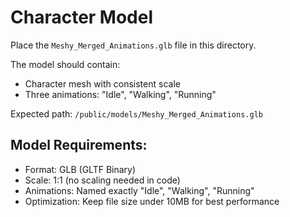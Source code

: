 # Character Model

Place the `Meshy_Merged_Animations.glb` file in this directory.

The model should contain:
- Character mesh with consistent scale
- Three animations: "Idle", "Walking", "Running"

Expected path: `/public/models/Meshy_Merged_Animations.glb`

## Model Requirements:
- Format: GLB (GLTF Binary)
- Scale: 1:1 (no scaling needed in code)
- Animations: Named exactly "Idle", "Walking", "Running"
- Optimization: Keep file size under 10MB for best performance